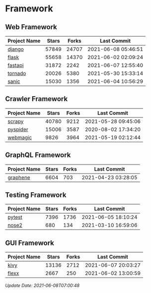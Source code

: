 # Framework

## Web Framework
| Project Name | Stars | Forks | Last Commit |
| ------------ | ----- | ----- | ----------- |
| [django](https://github.com/django/django) | 57849 | 24707 | 2021-06-08 05:46:51 |
| [flask](https://github.com/pallets/flask) | 55658 | 14370 | 2021-06-02 02:09:24 |
| [fastapi](https://github.com/tiangolo/fastapi) | 31872 | 2242 | 2021-06-07 12:55:40 |
| [tornado](https://github.com/tornadoweb/tornado) | 20026 | 5380 | 2021-05-30 15:33:14 |
| [sanic](https://github.com/sanic-org/sanic) | 15030 | 1356 | 2021-06-04 10:56:29 |

## Crawler Framework
| Project Name | Stars | Forks | Last Commit |
| ------------ | ----- | ----- | ----------- |
| [scrapy](https://github.com/scrapy/scrapy) | 40780 | 9212 | 2021-05-28 09:45:06 |
| [pyspider](https://github.com/binux/pyspider) | 15006 | 3587 | 2020-08-02 17:34:20 |
| [webmagic](https://github.com/code4craft/webmagic) | 9826 | 3964 | 2021-05-19 02:12:44 |

## GraphQL Framework
| Project Name | Stars | Forks | Last Commit |
| ------------ | ----- | ----- | ----------- |
| [graphene](https://github.com/graphql-python/graphene) | 6604 | 703 | 2021-04-23 03:28:05 |

## Testing Framework
| Project Name | Stars | Forks | Last Commit |
| ------------ | ----- | ----- | ----------- |
| [pytest](https://github.com/pytest-dev/pytest) | 7396 | 1736 | 2021-06-05 18:10:24 |
| [nose2](https://github.com/nose-devs/nose2) | 680 | 134 | 2021-03-10 16:59:06 |

## GUI Framework
| Project Name | Stars | Forks | Last Commit |
| ------------ | ----- | ----- | ----------- |
| [kivy](https://github.com/kivy/kivy) | 13136 | 2712 | 2021-06-07 20:03:27 |
| [flexx](https://github.com/flexxui/flexx) | 2667 | 250 | 2021-06-02 13:00:59 |

*Update Date: 2021-06-08T07:00:48*
